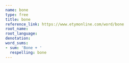 ```yaml
---
name: bone
type: free
title: bone
reference_link: https://www.etymonline.com/word/bone
root_name: 
root_language: 
denotation: 
word_sums:
- sum: 'Bone + '
  respelling: bone
---
```

